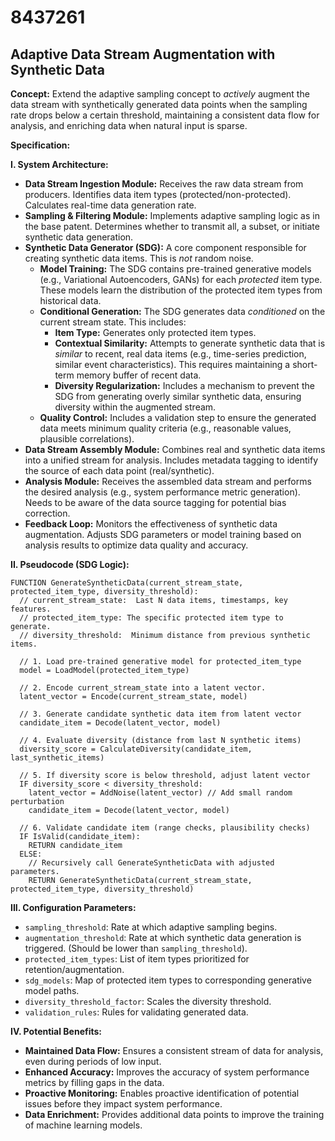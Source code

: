 # 8437261

## Adaptive Data Stream Augmentation with Synthetic Data

**Concept:** Extend the adaptive sampling concept to *actively* augment the data stream with synthetically generated data points when the sampling rate drops below a certain threshold, maintaining a consistent data flow for analysis, and enriching data when natural input is sparse.

**Specification:**

**I. System Architecture:**

*   **Data Stream Ingestion Module:** Receives the raw data stream from producers. Identifies data item types (protected/non-protected). Calculates real-time data generation rate.
*   **Sampling & Filtering Module:** Implements adaptive sampling logic as in the base patent. Determines whether to transmit all, a subset, or initiate synthetic data generation.
*   **Synthetic Data Generator (SDG):** A core component responsible for creating synthetic data items. This is *not* random noise.
    *   **Model Training:** The SDG contains pre-trained generative models (e.g., Variational Autoencoders, GANs) for each *protected* item type.  These models learn the distribution of the protected item types from historical data.
    *   **Conditional Generation:**  The SDG generates data *conditioned* on the current stream state. This includes:
        *   **Item Type:** Generates only protected item types.
        *   **Contextual Similarity:** Attempts to generate synthetic data that is *similar* to recent, real data items (e.g., time-series prediction, similar event characteristics). This requires maintaining a short-term memory buffer of recent data.
        *   **Diversity Regularization:**  Includes a mechanism to prevent the SDG from generating overly similar synthetic data, ensuring diversity within the augmented stream.
    *   **Quality Control:** Includes a validation step to ensure the generated data meets minimum quality criteria (e.g., reasonable values, plausible correlations).
*   **Data Stream Assembly Module:** Combines real and synthetic data items into a unified stream for analysis. Includes metadata tagging to identify the source of each data point (real/synthetic).
*   **Analysis Module:**  Receives the assembled data stream and performs the desired analysis (e.g., system performance metric generation).  Needs to be aware of the data source tagging for potential bias correction.
*   **Feedback Loop:** Monitors the effectiveness of synthetic data augmentation. Adjusts SDG parameters or model training based on analysis results to optimize data quality and accuracy.

**II.  Pseudocode (SDG Logic):**

```
FUNCTION GenerateSyntheticData(current_stream_state, protected_item_type, diversity_threshold):
  // current_stream_state:  Last N data items, timestamps, key features.
  // protected_item_type: The specific protected item type to generate.
  // diversity_threshold:  Minimum distance from previous synthetic items.

  // 1. Load pre-trained generative model for protected_item_type
  model = LoadModel(protected_item_type)

  // 2. Encode current_stream_state into a latent vector.
  latent_vector = Encode(current_stream_state, model)

  // 3. Generate candidate synthetic data item from latent vector
  candidate_item = Decode(latent_vector, model)

  // 4. Evaluate diversity (distance from last N synthetic items)
  diversity_score = CalculateDiversity(candidate_item, last_synthetic_items)

  // 5. If diversity score is below threshold, adjust latent vector
  IF diversity_score < diversity_threshold:
    latent_vector = AddNoise(latent_vector) // Add small random perturbation
    candidate_item = Decode(latent_vector, model)

  // 6. Validate candidate item (range checks, plausibility checks)
  IF IsValid(candidate_item):
    RETURN candidate_item
  ELSE:
    // Recursively call GenerateSyntheticData with adjusted parameters.
    RETURN GenerateSyntheticData(current_stream_state, protected_item_type, diversity_threshold)
```

**III. Configuration Parameters:**

*   `sampling_threshold`: Rate at which adaptive sampling begins.
*   `augmentation_threshold`: Rate at which synthetic data generation is triggered. (Should be lower than `sampling_threshold`).
*   `protected_item_types`: List of item types prioritized for retention/augmentation.
*   `sdg_models`: Map of protected item types to corresponding generative model paths.
*   `diversity_threshold_factor`: Scales the diversity threshold.
*   `validation_rules`: Rules for validating generated data.



**IV. Potential Benefits:**

*   **Maintained Data Flow:** Ensures a consistent stream of data for analysis, even during periods of low input.
*   **Enhanced Accuracy:**  Improves the accuracy of system performance metrics by filling gaps in the data.
*   **Proactive Monitoring:** Enables proactive identification of potential issues before they impact system performance.
*   **Data Enrichment:** Provides additional data points to improve the training of machine learning models.